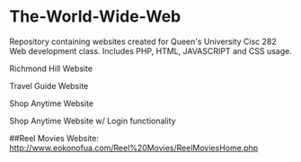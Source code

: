 # The-World-Wide-Web
Repository containing websites created for Queen's University Cisc 282 Web development class. Includes PHP, HTML, JAVASCRIPT and CSS usage.


Richmond Hill Website

Travel Guide Website

Shop Anytime Website

Shop Anytime Website w/ Login functionality

##Reel Movies Website: http://www.eokonofua.com/Reel%20Movies/ReelMoviesHome.php


